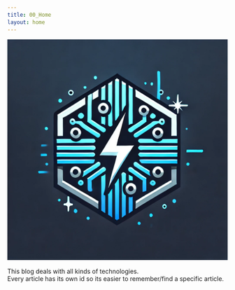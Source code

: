 ```yaml
---
title: 00_Home
layout: home
---
```

![Alt-Text](logo.png)

This blog deals with all kinds of technologies.  
Every article has its own id so its easier to remember/find a specific article.


